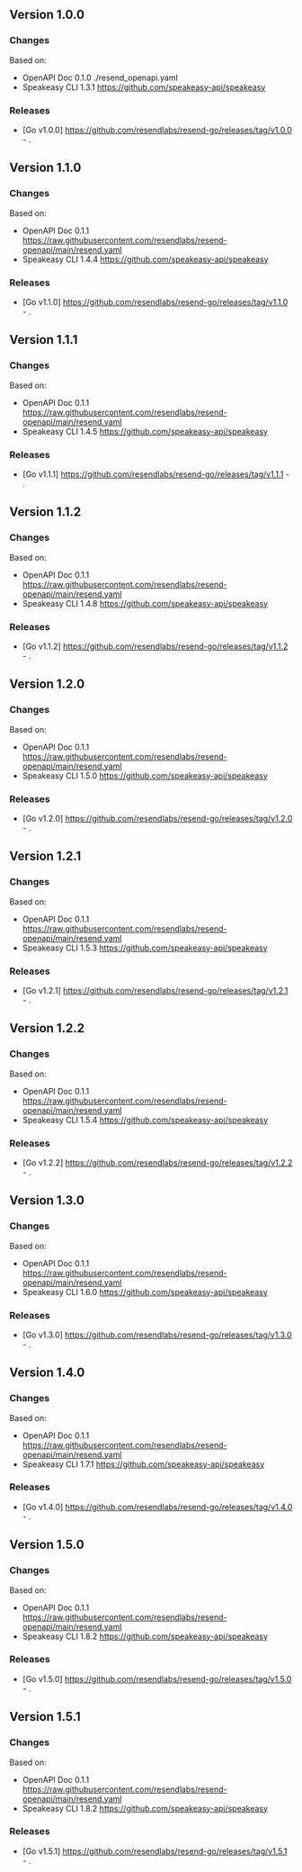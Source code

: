 

## Version 1.0.0
### Changes
Based on:
- OpenAPI Doc 0.1.0 ./resend_openapi.yaml
- Speakeasy CLI 1.3.1 https://github.com/speakeasy-api/speakeasy
### Releases
- [Go v1.0.0] https://github.com/resendlabs/resend-go/releases/tag/v1.0.0 - .

## Version 1.1.0
### Changes
Based on:
- OpenAPI Doc 0.1.1 https://raw.githubusercontent.com/resendlabs/resend-openapi/main/resend.yaml
- Speakeasy CLI 1.4.4 https://github.com/speakeasy-api/speakeasy
### Releases
- [Go v1.1.0] https://github.com/resendlabs/resend-go/releases/tag/v1.1.0 - .

## Version 1.1.1
### Changes
Based on:
- OpenAPI Doc 0.1.1 https://raw.githubusercontent.com/resendlabs/resend-openapi/main/resend.yaml
- Speakeasy CLI 1.4.5 https://github.com/speakeasy-api/speakeasy
### Releases
- [Go v1.1.1] https://github.com/resendlabs/resend-go/releases/tag/v1.1.1 - .

## Version 1.1.2
### Changes
Based on:
- OpenAPI Doc 0.1.1 https://raw.githubusercontent.com/resendlabs/resend-openapi/main/resend.yaml
- Speakeasy CLI 1.4.8 https://github.com/speakeasy-api/speakeasy
### Releases
- [Go v1.1.2] https://github.com/resendlabs/resend-go/releases/tag/v1.1.2 - .

## Version 1.2.0
### Changes
Based on:
- OpenAPI Doc 0.1.1 https://raw.githubusercontent.com/resendlabs/resend-openapi/main/resend.yaml
- Speakeasy CLI 1.5.0 https://github.com/speakeasy-api/speakeasy
### Releases
- [Go v1.2.0] https://github.com/resendlabs/resend-go/releases/tag/v1.2.0 - .

## Version 1.2.1
### Changes
Based on:
- OpenAPI Doc 0.1.1 https://raw.githubusercontent.com/resendlabs/resend-openapi/main/resend.yaml
- Speakeasy CLI 1.5.3 https://github.com/speakeasy-api/speakeasy
### Releases
- [Go v1.2.1] https://github.com/resendlabs/resend-go/releases/tag/v1.2.1 - .

## Version 1.2.2
### Changes
Based on:
- OpenAPI Doc 0.1.1 https://raw.githubusercontent.com/resendlabs/resend-openapi/main/resend.yaml
- Speakeasy CLI 1.5.4 https://github.com/speakeasy-api/speakeasy
### Releases
- [Go v1.2.2] https://github.com/resendlabs/resend-go/releases/tag/v1.2.2 - .

## Version 1.3.0
### Changes
Based on:
- OpenAPI Doc 0.1.1 https://raw.githubusercontent.com/resendlabs/resend-openapi/main/resend.yaml
- Speakeasy CLI 1.6.0 https://github.com/speakeasy-api/speakeasy
### Releases
- [Go v1.3.0] https://github.com/resendlabs/resend-go/releases/tag/v1.3.0 - .

## Version 1.4.0
### Changes
Based on:
- OpenAPI Doc 0.1.1 https://raw.githubusercontent.com/resendlabs/resend-openapi/main/resend.yaml
- Speakeasy CLI 1.7.1 https://github.com/speakeasy-api/speakeasy
### Releases
- [Go v1.4.0] https://github.com/resendlabs/resend-go/releases/tag/v1.4.0 - .

## Version 1.5.0
### Changes
Based on:
- OpenAPI Doc 0.1.1 https://raw.githubusercontent.com/resendlabs/resend-openapi/main/resend.yaml
- Speakeasy CLI 1.8.2 https://github.com/speakeasy-api/speakeasy
### Releases
- [Go v1.5.0] https://github.com/resendlabs/resend-go/releases/tag/v1.5.0 - .

## Version 1.5.1
### Changes
Based on:
- OpenAPI Doc 0.1.1 https://raw.githubusercontent.com/resendlabs/resend-openapi/main/resend.yaml
- Speakeasy CLI 1.8.2 https://github.com/speakeasy-api/speakeasy
### Releases
- [Go v1.5.1] https://github.com/resendlabs/resend-go/releases/tag/v1.5.1 - .
